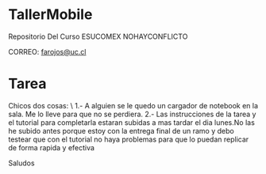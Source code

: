 # TallerMobile
Repositorio Del Curso ESUCOMEX
NOHAYCONFLICTO

CORREO: farojos@uc.cl
# Tarea

Chicos dos cosas: 
\\
1.- A alguien se le quedo un cargador de notebook en la sala. Me lo lleve para que no se perdiera.
2.- Las instrucciones de la tarea y el tutorial para completarla estaran subidas a mas tardar el dia lunes.No las he subido antes porque estoy con la entrega final de un ramo y debo testear que con el tutorial no haya problemas para que lo puedan replicar de forma rapida y efectiva

Saludos
